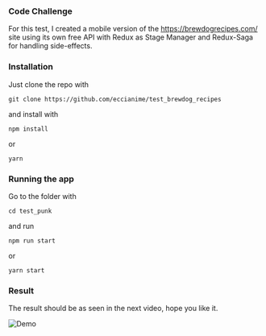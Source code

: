 ### Code Challenge

For this test, I created a mobile version of the https://brewdogrecipes.com/ site using its own free API with Redux as Stage Manager and Redux-Saga for handling side-effects.

### Installation

Just clone the repo with

    git clone https://github.com/eccianime/test_brewdog_recipes

and install with

    npm install

or

    yarn

### Running the app

Go to the folder with

    cd test_punk

and run

    npm run start

or

    yarn start

### Result

The result should be as seen in the next video, hope you like it.

![Demo](https://github.com/eccianime/test_brewdog_recipes/blob/master/src/assets/demo.gif)
